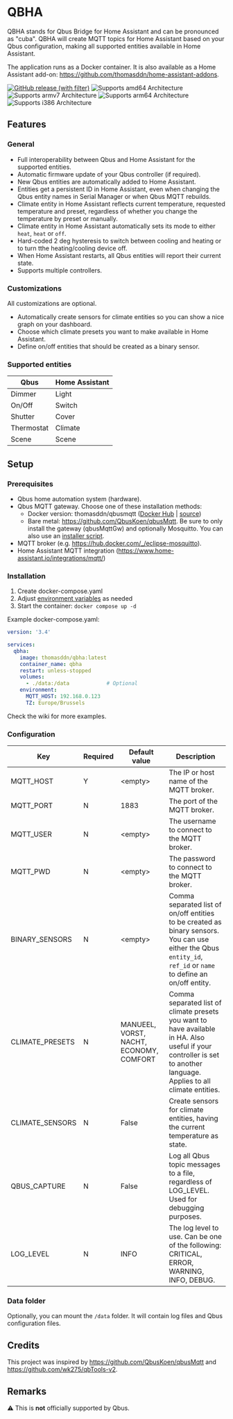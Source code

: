 # QBHA
QBHA stands for Qbus Bridge for Home Assistant and can be pronounced as "cuba". QBHA will create MQTT topics for Home Assistant based on your Qbus configuration, making all supported entities available in Home Assistant.

The application runs as a Docker container. It is also available as a Home Assistant add-on: https://github.com/thomasddn/home-assistant-addons.

[![GitHub release (with filter)][releases-shield]][releases]
![Supports amd64 Architecture][amd64-shield]
![Supports armv7 Architecture][armv7-shield]
![Supports arm64 Architecture][arm64-shield]
![Supports i386 Architecture][i386-shield]

## Features

### General

- Full interoperability between Qbus and Home Assistant for the supported entities.
- Automatic firmware update of your Qbus controller (if required).
- New Qbus entities are automatically added to Home Assistant.
- Entities get a persistent ID in Home Assistant, even when changing the Qbus entity names in Serial Manager or when Qbus MQTT rebuilds.
- Climate entity in Home Assistant reflects current temperature, requested temperature and preset, regardless of whether you change the temperature by preset or manually.
- Climate entity in Home Assistant automatically sets its mode to either `heat`, `heat` or `off`.
- Hard-coded 2 deg hysteresis to switch between cooling and heating or to turn tthe heating/cooling device off.
- When Home Assistant restarts, all Qbus entities will report their current state.
- Supports multiple controllers.

### Customizations

All customizations are optional.

- Automatically create sensors for climate entities so you can show a nice graph on your dashboard.
- Choose which climate presets you want to make available in Home Assistant.
- Define on/off entities that should be created as a binary sensor.

### Supported entities

| Qbus | Home Assistant |
| --- | --- |
| Dimmer | Light |
| On/Off | Switch |
| Shutter | Cover |
| Thermostat | Climate |
| Scene | Scene |

## Setup

### Prerequisites
- Qbus home automation system (hardware).
- Qbus MQTT gateway. Choose one of these installation methods:
  - Docker version: thomasddn/qbusmqtt ([Docker Hub](https://hub.docker.com/r/thomasddn/qbusmqtt) | [source](https://github.com/thomasddn/qbusmqtt))
  - Bare metal: https://github.com/QbusKoen/qbusMqtt. Be sure to only install the gateway (qbusMqttGw) and optionally Mosquitto. You can also use an [installer script](https://github.com/QbusKoen/QbusMqtt-installer).
- MQTT broker (e.g. https://hub.docker.com/_/eclipse-mosquitto).
- Home Assistant MQTT integration (https://www.home-assistant.io/integrations/mqtt/)

### Installation

1. Create docker-compose.yaml
1. Adjust [environment variables](#configuration) as needed
1. Start the container:  `docker compose up -d`

Example docker-compose.yaml:

```yaml
version: '3.4'

services:
  qbha:
    image: thomasddn/qbha:latest
    container_name: qbha
    restart: unless-stopped
    volumes:
      - ./data:/data            # Optional
    environment:
      MQTT_HOST: 192.168.0.123
      TZ: Europe/Brussels
```

Check the wiki for more examples.

### Configuration

| Key | Required | Default value | Description |
| --- | --- | --- | --- |
| MQTT_HOST | Y | \<empty> | The IP or host name of the MQTT broker. |
| MQTT_PORT | N | 1883 | The port of the MQTT broker. |
| MQTT_USER | N | \<empty> | The username to connect to the MQTT broker. |
| MQTT_PWD | N | \<empty> | The password to connect to the MQTT broker. |
| BINARY_SENSORS | N | \<empty> | Comma separated list of on/off entities to be created as binary sensors. You can use either the Qbus `entity_id`, `ref_id` or `name` to define an on/off entity. |
| CLIMATE_PRESETS | N | MANUEEL, VORST, NACHT, ECONOMY, COMFORT | Comma separated list of climate presets you want to have available in HA. Also useful if your controller is set to another language. Applies to all climate entities. |
| CLIMATE_SENSORS | N | False | Create sensors for climate entities, having the current temperature as state. |
| QBUS_CAPTURE | N | False | Log all Qbus topic messages to a file, regardless of LOG_LEVEL. Used for debugging purposes. |
| LOG_LEVEL | N | INFO | The log level to use. Can be one of the following: CRITICAL, ERROR, WARNING, INFO, DEBUG. |

### Data folder

Optionally, you can mount the `/data` folder. It will contain log files and Qbus configuration files.

## Credits

This project was inspired by https://github.com/QbusKoen/qbusMqtt and https://github.com/wk275/qbTools-v2.

## Remarks
:warning: This is **not** officially supported by Qbus.



[releases-shield]: https://img.shields.io/github/v/release/thomasddn/qbha
[amd64-shield]: https://img.shields.io/badge/amd64-yes-green.svg
[armv7-shield]: https://img.shields.io/badge/armv7-yes-green.svg
[arm64-shield]: https://img.shields.io/badge/arm64-yes-green.svg
[i386-shield]: https://img.shields.io/badge/i386-yes-green.svg
[releases]: https://github.com/thomasddn/qbha/releases
